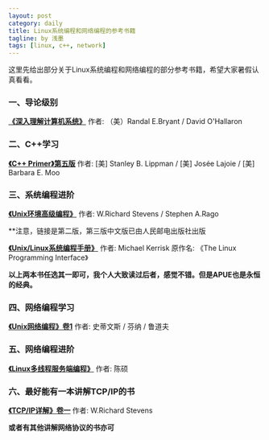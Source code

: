 ```yaml
---
layout: post
category: daily
title: Linux系统编程和网络编程的参考书籍
tagline: by 浅墨
tags: [linux, c++, network]
---
```


这里先给出部分关于Linux系统编程和网络编程的部分参考书籍，希望大家暑假认真看看。

### 一、导论级别

[**《深入理解计算机系统》**](http://book.douban.com/subject/5333562/) 作者: （美）Randal E.Bryant / David O'Hallaron

### 二、C++学习

[**《C++ Primer》第五版**](http://book.douban.com/subject/25708312/) 作者: \[美\] Stanley B. Lippman / \[美\] Josée Lajoie / \[美\] Barbara E. Moo 

### 三、系统编程进阶

[**《Unix环境高级编程》**](http://book.douban.com/subject/1788421/) 作者: W.Richard Stevens / Stephen A.Rago 

**注意，链接是第二版，第三版中文版已由人民邮电出版社出版

[**《Unix/Linux系统编程手册》**](http://book.douban.com/subject/25809330/) 作者: Michael Kerrisk 原作名: 《The Linux Programming Interface》

**以上两本书任选其一即可，我个人大致读过后者，感觉不错。但是APUE也是永恒的经典。**

### 四、网络编程学习

[**《Unix网络编程》卷1**](http://book.douban.com/subject/1500149/) 作者: 史蒂文斯 / 芬纳 / 鲁道夫 

### 五、网络编程进阶

[**《Linux多线程服务端编程》**](http://book.douban.com/subject/20471211/) 作者: 陈硕

### 六、最好能有一本讲解TCP/IP的书

[**《TCP/IP详解》卷一**](http://book.douban.com/subject/1088054/) 作者: W.Richard Stevens 

**或者有其他讲解网络协议的书亦可**




